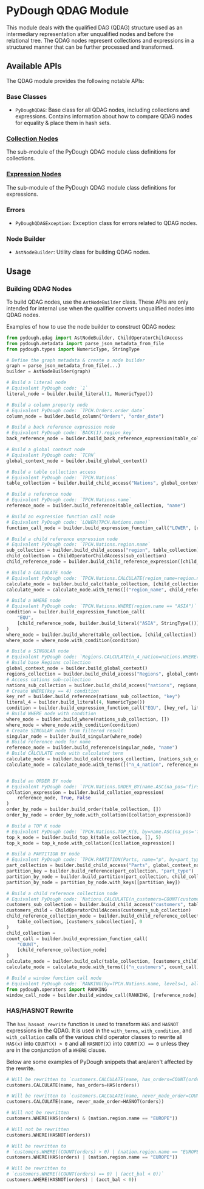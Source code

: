 # PyDough QDAG Module

This module deals with the qualified DAG (QDAG) structure used as an intermediary representation after unqualified nodes and before the relational tree. The QDAG nodes represent collections and expressions in a structured manner that can be further processed and transformed.

## Available APIs

The QDAG module provides the following notable APIs:

### Base Classes

- `PyDoughQDAG`: Base class for all QDAG nodes, including collections and expressions. Contains information about how to compare QDAG nodes for equality & place them in hash sets.

### [Collection Nodes](collections/README.md)

The sub-module of the PyDough QDAG module class definitions for collections.

### [Expression Nodes](expressions/README.md)

The sub-module of the PyDough QDAG module class definitions for expressions.

### Errors

- `PyDoughQDAGException`: Exception class for errors related to QDAG nodes.

### Node Builder

- `AstNodeBuilder`: Utility class for building QDAG nodes.

## Usage

### Building QDAG Nodes

To build QDAG nodes, use the `AstNodeBuilder` class. These APIs are only intended for internal use when the qualifier converts unqualified nodes into QDAG nodes.

Examples of how to use the node builder to construct QDAG nodes:

```python
from pydough.qdag import AstNodeBuilder, ChildOperatorChildAccess
from pydough.metadata import parse_json_metadata_from_file
from pydough.types import NumericType, StringType

# Define the graph metadata & create a node builder
graph = parse_json_metadata_from_file(...)
builder = AstNodeBuilder(graph)

# Build a literal node
# Equivalent PyDough code: `1`
literal_node = builder.build_literal(1, NumericType())

# Build a column property node
# Equivalent PyDough code: `TPCH.Orders.order_date`
column_node = builder.build_column("Orders", "order_date")

# Build a back reference expression node
# Equivalent PyDough code: `BACK(1).region_key`
back_reference_node = builder.build_back_reference_expression(table_collection, "region_key", 1)

# Build a global context node
# Equivalent PyDough code: `TCPH`
global_context_node = builder.build_global_context()

# Build a table collection access
# Equivalent PyDough code: `TPCH.Nations`
table_collection = builder.build_child_access("Nations", global_context_node)

# Build a reference node
# Equivalent PyDough code: `TPCH.Nations.name`
reference_node = builder.build_reference(table_collection, "name")

# Build an expression function call node
# Equivalent PyDough code: `LOWER(TPCH.Nations.name)`
function_call_node = builder.build_expression_function_call("LOWER", [reference_node])

# Build a child reference expression node
# Equivalent PyDough code: `TPCH.Nations.region.name`
sub_collection = builder.build_child_access("region", table_collection)
child_collection = ChildOperatorChildAccess(sub_collection)
child_reference_node = builder.build_child_reference_expression([child_collection], 0, "name")

# Build a CALCULATE node
# Equivalent PyDough code: `TPCH.Nations.CALCULATE(region_name=region.name)`
calculate_node = builder.build_calc(table_collection, [child_collection])
calculate_node = calculate_node.with_terms([("region_name", child_reference_node)])

# Build a WHERE node
# Equivalent PyDough code: `TPCH.Nations.WHERE(region.name == "ASIA")`
condition = builder.build_expression_function_call(
    "EQU",
    [child_reference_node, builder.build_literal("ASIA", StringType())]
)
where_node = builder.build_where(table_collection, [child_collection])
where_node = where_node.with_condition(condition)

# Build a SINGULAR node
# Equivalent PyDough code: `Regions.CALCULATE(n_4_nation=nations.WHERE(key == 4).SINGULAR().name)`
# Build base Regions collection
global_context_node = builder.build_global_context()
regions_collection = builder.build_child_access("Regions", global_context_node)
# Access nations sub-collection
nations_sub_collection = builder.build_child_access("nations", regions_collection)
# Create WHERE(key == 4) condition
key_ref = builder.build_reference(nations_sub_collection, "key")
literal_4 = builder.build_literal(4, NumericType())
condition = builder.build_expression_function_call("EQU", [key_ref, literal_4])
# Build WHERE node with condition
where_node = builder.build_where(nations_sub_collection, [])
where_node = where_node.with_condition(condition)
# Create SINGULAR node from filtered result
singular_node = builder.build_singular(where_node)
# Build reference node for name
reference_node = builder.build_reference(singular_node, "name")
# Build CALCULATE node with calculated term
calculate_node = builder.build_calc(regions_collection, [nations_sub_collection])
calculate_node = calculate_node.with_terms([("n_4_nation", reference_node)])


# Build an ORDER BY node
# Equivalent PyDough code: `TPCH.Nations.ORDER_BY(name.ASC(na_pos='first'))`
collation_expression = builder.build_collation_expression(
    reference_node, True, False
)
order_by_node = builder.build_order(table_collection, [])
order_by_node = order_by_node.with_collation([collation_expression])

# Build a TOP K node
# Equivalent PyDough code: `TPCH.Nations.TOP_K(5, by=name.ASC(na_pos='first'))`
top_k_node = builder.build_top_k(table_collection, [], 5)
top_k_node = top_k_node.with_collation([collation_expression])

# Build a PARTITION BY node
# Equivalent PyDough code: `TPCH.PARTITION(Parts, name="p", by=part_type)`
part_collection = builder.build_child_access("Parts", global_context_node)
partition_key = builder.build_reference(part_collection, "part_type")
partition_by_node = builder.build_partition(part_collection, child_collection, "p")
partition_by_node = partition_by_node.with_keys([partition_key])

# Build a child reference collection node
# Equivalent PyDough code: `Nations.CALCULATE(n_customers=COUNT(customers))`
customers_sub_collection = builder.build_child_access("customers", table_collection)
customers_child = ChildOperatorChildAccess(customers_sub_collection)
child_reference_collection_node = builder.build_child_reference_collection(
    table_collection, [customers_subcollection], 0
)
child_collection = 
count_call = builder.build_expression_function_call(
    "COUNT",
    [child_reference_collection_node]
)
calculate_node = builder.build_calc(table_collection, [customers_child])
calculate_node = calculate_node.with_terms([("n_customers", count_call)])

# Build a window function call node
# Equivalent PyDough code: `RANKING(by=TPCH.Nations.name, levels=1, allow_ties=True)`
from pydough.operators import RANKING
window_call_node = builder.build_window_call(RANKING, [reference_node], 1, {"allow_ties": True})
```

### HAS/HASNOT Rewrite

The `has_hasnot_rewrite` function is used to transform `HAS` and `HASNOT` expressions in the QDAG. It is used in the `with_terms`, `with_condition`, and `with_collation` calls of the various child operator classes to rewrite all `HAS(x)` into `COUNT(X) > 0` and all `HASNOT(X)` into `COUNT(X) == 0` unless they are in the conjunction of a `WHERE` clause.

Below are some examples of PyDough snippets that are/aren't affected by the rewrite.


```python
# Will be rewritten to `customers.CALCULATE(name, has_orders=COUNT(orders) > 0)`
customers.CALCULATE(name, has_orders=HAS(orders))

# Will be rewritten to `customers.CALCULATE(name, never_made_order=COUNT(orders) == 0)`
customers.CALCULATE(name, never_made_order=HASNOT(orders))

# Will not be rewritten
customers.WHERE(HAS(orders) & (nation.region.name == "EUROPE"))

# Will not be rewritten
customers.WHERE(HASNOT(orders))

# Will be rewritten to
# `customers.WHERE((COUNT(orders) > 0) | (nation.region.name == "EUROPE"))`
customers.WHERE(HAS(orders) | (nation.region.name == "EUROPE"))

# Will be rewritten to
# `customers.WHERE((COUNT(orders) == 0) | (acct_bal < 0))`
customers.WHERE(HASNOT(orders) | (acct_bal < 0))
```
